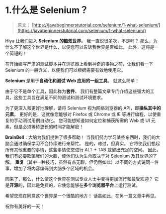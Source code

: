 # 1.什么是 Selenium？

> 原文： [https://javabeginnerstutorial.com/selenium/1-what-selenium/](https://javabeginnerstutorial.com/selenium/1-what-selenium/)

Hiya 让我们进入 **Selenium 的酷炫世界**。 我一直说很多次，不是吗？ 那么，为什么不了解这个世界是什么，以便您可以告诉我世界是否如此。 此外，这将是一个简短的！

在开始编写严肃的测试脚本并在浏览器上看到神奇的事物之前，让我们看一下 Selenium 的一般含义，以便我们可以根据需要有效地使用它。

**Selenium** 是用于**自动化和测试 Web 应用的一组工具**。 就这么简单！

由于它不是单个工具，因此称为**套件**。 我们有整篇文章专门介绍这些强大的工具，这些工具旨在满足不同的测试和测试环境要求。

为了更深入和更好地理解，请将 Selenium 视为网络浏览器的 API，即**操纵其中的元素**。 更好的是，这就像您能够对 Firefox 或 Chrome 或 IE 等进行编程，以使重复的手动测试用例自动化。 您可能想知道如何定位和捕获所需的 Web 或 UI 元素，但是必须等待更长的时间才能解密！

**BrainBell**：大脑为我们提供了很多帮助！ 当我们努力学习某些东西时，我们的大脑会通过确保学习不会持续进行来帮忙。 是的，难过，但真实。 它将使我们想起所有其他重要的事情，这些事情使您进行 ALT + TAB 或留出充足的空间。 因此，我们有必要欺骗我们的大脑，使他们认为生命取决于对 Selenium 及其世界的了解。 **重复**（其中一种技巧，虽然有点无聊，但仍然如此）以不同的方式说同一件事，增加了将内容编码到大脑多个区域的机会。

回来了，那么，什么使这个世界在测试专业人​​士中变得更加流行和最受欢迎？ 它是**开源**的，因此是免费的，它使您能够在**多个浏览器平台**上运行测试。

希望您现在同意这个世界是一个很酷的地方！ 话虽如此，在另一篇文章中再见。

祝你有美好的一天！

